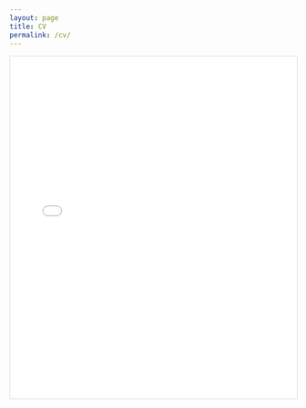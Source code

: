 ```yaml
---
layout: page
title: CV
permalink: /cv/
---
```


<embed
  src="{{ '/assets/MohrezSheikhResume.pdf' | relative_url }}"
  type="application/pdf"
  width="100%"
  height="600px"
  style="border:1px solid #ddd; margin-bottom:2rem;"
/>
